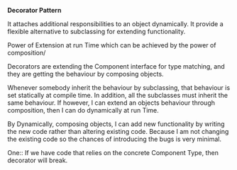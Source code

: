 **Decorator Pattern**

It attaches additional responsibilities to an object dynamically. It provide a flexible alternative to subclassing for extending functionality.

Power of Extension at run Time which can be achieved by the power of composition/

Decorators are extending the Component interface for type matching, and they are getting 
the behaviour by composing objects.

Whenever somebody inherit the behaviour by subclassing, that behaviour is set
statically at compile time. In addition, all the subclasses must inherit the same 
behaviour. If however, I can extend an objects behaviour through composition, then I can do
dynamically at run Time.

By Dynamically, composing objects, I can add new functionality by writing the new code
rather than altering existing code. Because I am not changing the existing code so the chances of 
introducing the bugs is very minimal.


One:: If we have code that relies on the concrete Component Type, then decorator will break.
